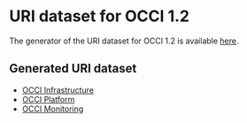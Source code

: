 # URI dataset for OCCI 1.2

The generator of the URI dataset for OCCI 1.2 is available [here](https://github.com/occiware/ecore/tree/master/clouddesigner/org.occiware.clouddesigner.occi.gen.uris).

## Generated URI dataset

* [OCCI Infrastructure](infrastructure.csv)
* [OCCI Platform](platform.csv)
* [OCCI Monitoring](monitoring.csv)
